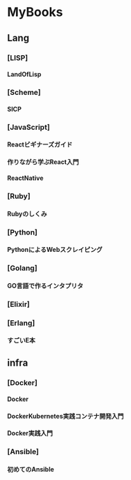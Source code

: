 MyBooks
=======
## Lang
### [LISP]
#### LandOfLisp
### [Scheme]
#### SICP
### [JavaScript]
#### Reactビギナーズガイド
#### 作りながら学ぶReact入門
#### ReactNative
### [Ruby]
#### Rubyのしくみ
### [Python]
#### PythonによるWebスクレイピング
### [Golang]
#### GO言語で作るインタプリタ
### [Elixir]
### [Erlang]
#### すごいE本
## infra
### [Docker]
#### Docker
#### DockerKubernetes実践コンテナ開発入門
#### Docker実践入門
### [Ansible]
#### 初めてのAnsible
